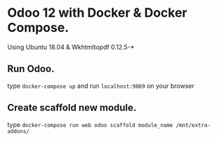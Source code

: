 # Odoo 12 with Docker & Docker Compose.
Using Ubuntu 18.04 & Wkhtmltopdf 0.12.5-*

## Run Odoo.
type `docker-compose up` and run `localhost:9069` on your browser

## Create scaffold new module.
type `docker-compose run web odoo scaffold module_name /mnt/extra-addons/`
